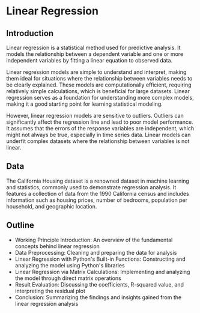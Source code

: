 # Linear Regression
## Introduction
Linear regression is a statistical method used for predictive analysis. It models the relationship between a dependent variable and one or more independent variables by fitting a linear equation to observed data. 

Linear regression models are simple to understand and interpret, making them ideal for situations where the relationship between variables needs to be clearly explained. These models are computationally efficient, requiring relatively simple calculations, which is beneficial for large datasets. Linear regression serves as a foundation for understanding more complex models, making it a good starting point for learning statistical modeling.

However, linear regression models are sensitive to outliers. Outliers can significantly affect the regression line and lead to poor model performance.  It assumes that the errors of the response variables are independent, which might not always be true, especially in time series data. Linear models can underfit complex datasets where the relationship between variables is not linear.

## Data
The California Housing dataset is a renowned dataset in machine learning and statistics, commonly used to demonstrate regression analysis. It features a collection of data from the 1990 California census and includes information such as housing prices, number of bedrooms, population per household, and geographic location. 

## Outline
- Working Principle Introduction:  An overview of the fundamental concepts behind linear regression
- Data Preprocessing: Cleaning and preparing the data for analysis
- Linear Regression with Python's Built-in Functions: Constructing and analyzing the model using Python's libraries
- Linear Regression via Matrix Calculations: Implementing and analyzing the model through direct matrix operations
- Result Evaluation: Discussing the coefficients, R-squared value, and interpreting the residual plot
- Conclusion: Summarizing the findings and insights gained from the linear regression analysis


